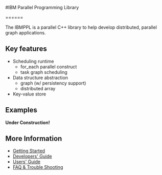 #IBM Parallel Programming Library

======

The IBMPPL is a parallel C++ library to help develop distributed, parallel graph applications.

## Key features

- Scheduling runtime
  + for_each parallel construct
  + task graph scheduling
- Data structure abstraction 
  + graph (w/ persistency support)
  + distributed array
- Key-value store

## Examples

<b> Under Construction! </b>

## More Information
- [Getting Started](docs/getting_started.md)
- [Developers' Guide](docs/developer_guide.md)
- [Users' Guide](docs/programming_guide.md)
- [FAQ & Trouble Shooting](docs/faq.md)
